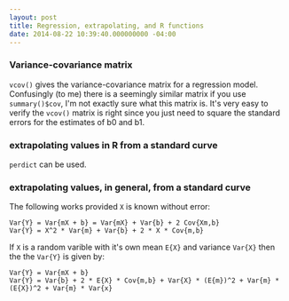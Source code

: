 ```yaml
---
layout: post
title: Regression, extrapolating, and R functions
date: 2014-08-22 10:39:40.000000000 -04:00
---
```

### Variance-covariance matrix

`vcov()` gives the variance-covariance matrix for a regression model. Confusingly (to me) there is a seemingly similar matrix if you use `summary()$cov`, I'm not exactly sure what this matrix is. It's very easy to verify the `vcov()` matrix is right since you just need to square the standard errors for the estimates of b0 and b1.

### extrapolating values in R from a standard curve

`perdict` can be used.

### extrapolating values, in general, from a standard curve

The following works provided `X` is known without error:

    Var{Y} = Var{mX + b} = Var{mX} + Var{b} + 2 Cov{Xm,b}
    Var{Y} = X^2 * Var{m} + Var{b} + 2 * X * Cov{m,b}

If `X` is a random varible with it's own mean `E{X}` and variance `Var{X}` then the the `Var{Y}` is given by:

    Var{Y} = Var{mX + b}  
    Var{Y} = Var{b} + 2 * E{X} * Cov{m,b} + Var{X} * (E{m})^2 + Var{m} * (E{X})^2 + Var{m} * Var{x}
